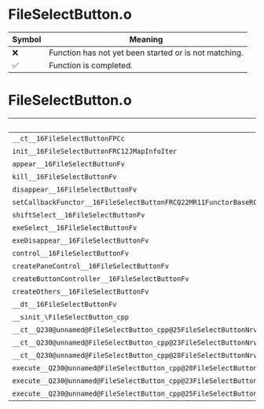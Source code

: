 # FileSelectButton.o
| Symbol | Meaning 
| ------------- | ------------- 
| :x: | Function has not yet been started or is not matching. 
| :white_check_mark: | Function is completed. 


# FileSelectButton.o
| Symbol | Decompiled? |
| ------------- | ------------- |
| `__ct__16FileSelectButtonFPCc` | :x: |
| `init__16FileSelectButtonFRC12JMapInfoIter` | :x: |
| `appear__16FileSelectButtonFv` | :x: |
| `kill__16FileSelectButtonFv` | :x: |
| `disappear__16FileSelectButtonFv` | :x: |
| `setCallbackFunctor__16FileSelectButtonFRCQ22MR11FunctorBaseRCQ22MR11FunctorBaseRCQ22MR11FunctorBaseRCQ22MR11FunctorBaseRCQ22MR11FunctorBase` | :x: |
| `shiftSelect__16FileSelectButtonFv` | :x: |
| `exeSelect__16FileSelectButtonFv` | :x: |
| `exeDisappear__16FileSelectButtonFv` | :x: |
| `control__16FileSelectButtonFv` | :x: |
| `createPaneControl__16FileSelectButtonFv` | :x: |
| `createButtonController__16FileSelectButtonFv` | :x: |
| `createOthers__16FileSelectButtonFv` | :x: |
| `__dt__16FileSelectButtonFv` | :x: |
| `__sinit_\FileSelectButton_cpp` | :x: |
| `__ct__Q230@unnamed@FileSelectButton_cpp@25FileSelectButtonNrvSelectFv` | :x: |
| `__ct__Q230@unnamed@FileSelectButton_cpp@23FileSelectButtonNrvWaitFv` | :x: |
| `__ct__Q230@unnamed@FileSelectButton_cpp@28FileSelectButtonNrvDisappearFv` | :x: |
| `execute__Q230@unnamed@FileSelectButton_cpp@28FileSelectButtonNrvDisappearCFP5Spine` | :x: |
| `execute__Q230@unnamed@FileSelectButton_cpp@23FileSelectButtonNrvWaitCFP5Spine` | :x: |
| `execute__Q230@unnamed@FileSelectButton_cpp@25FileSelectButtonNrvSelectCFP5Spine` | :x: |

